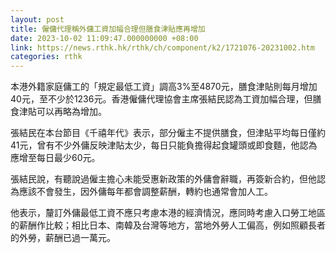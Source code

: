 ```yaml
---
layout: post
title: 僱傭代理稱外傭工資加幅合理但膳食津貼應再增加　
date: 2023-10-02 11:09:47.000000000 +08:00
link: https://news.rthk.hk/rthk/ch/component/k2/1721076-20231002.htm
categories: rthk
---
```


本港外籍家庭傭工的「規定最低工資」調高3%至4870元，膳食津貼則每月增加40元，至不少於1236元。香港僱傭代理協會主席張結民認為工資加幅合理，但膳食津貼可以再略為增加。

張結民在本台節目《千禧年代》表示，部分僱主不提供膳食，但津貼平均每日僅約41元，曾有不少外傭反映津貼太少，每日只能負擔得起食罐頭或即食麵，他認為應增至每日最少60元。

張結民說，有聽說過僱主擔心未能受惠新政策的外傭會辭職，再簽新合約，但他認為應該不會發生，因外傭每年都會調整薪酬，轉約也通常會加人工。

他表示，釐訂外傭最低工資不應只考慮本港的經濟情況，應同時考慮入口勞工地區的薪酬作比較；相比日本、南韓及台灣等地方，當地外勞人工偏高，例如照顧長者的外勞，薪酬已過一萬元。
